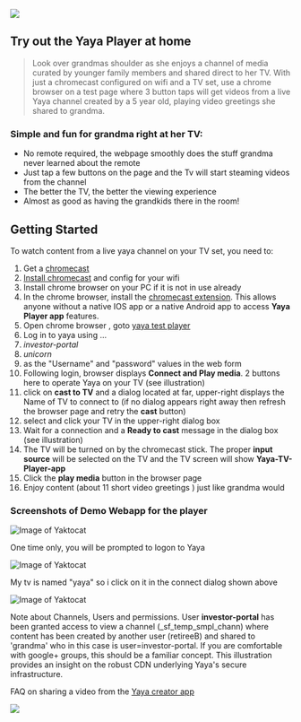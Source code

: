 ![](http://www.yayatv.tv/images/icon_yaya2_96.png)
## Try out the Yaya Player at home

> Look over grandmas shoulder as she enjoys a channel of media curated by younger family members and shared direct to her TV. With just a chromecast configured on wifi and a TV set, use a chrome browser on a test page where 3 button taps will get videos from a live Yaya channel created by a 5 year old, playing video greetings she shared to grandma. 

### Simple and fun for grandma right at her TV:

* No remote required, the webpage smoothly does the stuff grandma never learned about the remote
* Just tap a few buttons on the page and the Tv will start steaming videos from the channel
* The better the TV, the better the viewing experience
* Almost as good as having the grandkids there in the room!


## Getting Started

To watch content from a live yaya channel on your TV set,  you need to:

1. Get a [chromecast](http://www.google.com/intl/en_us/chrome/devices/chromecast/index.html)
2. [Install chromecast](https://support.google.com/chromecast/answer/2998456) and config for your wifi
3. Install chrome browser on your PC if it is not in use already
4. In the chrome browser, install the [chromecast extension](http://www.google.com/intl/en_us/chrome/devices/chromecast/learn.html#how-to-cast-chrome-tab). This 
allows anyone without a native IOS app or a native Android app to access **Yaya Player app** features.
5. Open chrome browser , goto [yaya test player](http://blooming-falls-9862.herokuapp.com)
6. Log in to yaya using ...
7. *investor-portal*    
8. *unicorn*
9. as the "Username" and "password" values in the web form
10. Following login, browser displays **Connect and Play media**. 2 buttons here to operate Yaya on your TV (see illustration)
11. click on **cast to TV** and a dialog located at far, upper-right displays the Name of TV to connect to (if no dialog appears right away then refresh the browser page and retry the **cast** button)
12. select and click your TV in the upper-right dialog box
13. Wait for a connection and a **Ready to cast** message in the dialog box (see illustration)
14. The TV will be turned on by the chromecast stick. The proper **input source** will be selected on the TV and the TV screen will show **Yaya-TV-Player-app**
15. Click the **play media** button in the browser page
16. Enjoy content (about 11 short video greetings ) just like grandma would

### Screenshots of Demo Webapp for the player

![Image of Yaktocat](http://www.yayatv.tv/images/kick_logon.png)

One time only, you will be prompted to logon to Yaya

![Image of Yaktocat](http://www.yayatv.tv/images/kick_select_tv.png)

My tv is named "yaya" so i click on it in the connect dialog shown above

![Image of Yaktocat](http://www.yayatv.tv/images/kick_chnnl.png)

Note about Channels, Users and permissions.  User **investor-portal** has been granted access to view a channel (_sf_temp_smpl_chann) where content has been created by another user (retireeB) and shared to 'grandma' who in this case is user=investor-portal. If you are comfortable with google+ groups, this should be a familiar concept. This illustration provides an insight on the robust CDN underlying Yaya's secure infrastructure.

FAQ on sharing a video from the [Yaya creator app](https://www.youtube.com/watch?v=goTA4lu7MMA&t=2m56s)

<a href="http://giphy.com/embed/xTiTnqzcoyoQPMqiAM"><img src="http://material-design.storage.googleapis.com/publish/material_v_4/material_ext_publish/0B6Okdz75tqQsRzFkRVBKN1U5cU0/components_buttons_usage1.png"></a> 




